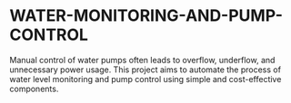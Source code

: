 # WATER-MONITORING-AND-PUMP-CONTROL
Manual control of water pumps often leads to overflow, underflow, and unnecessary power usage. This project aims to automate the process of water level monitoring and pump control using simple and cost-effective components.
